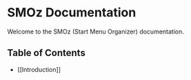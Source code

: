 SMOz Documentation
==================
Welcome to the SMOz (Start Menu Organizer) documentation. 

Table of Contents
-----------------

 * [[Introduction]]
